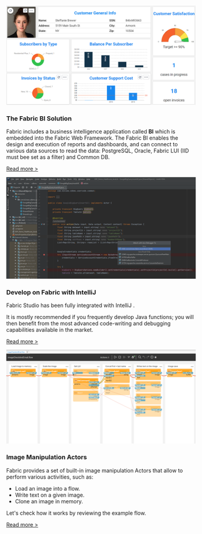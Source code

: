 <!--block-->

<img src="images/bi_1.PNG" style="zoom:80%;" />



### The Fabric BI Solution

Fabric includes a business intelligence application called **BI** which is embedded into the Fabric Web Framework. The Fabric BI enables the design and execution of reports and dashboards, and can connect to various data sources to read the data: PostgreSQL, Oracle, Fabric LUI (IID must bee set as a filter) and Common DB. 

[Read more >](20220221_fabric_bi.md)

<!--block-->

<img src="images/04_15_03_attach.png" style="zoom:80%;" />



### Develop on Fabric with IntelliJ

Fabric Studio has been fully integrated with IntelliJ . 

It is mostly recommended if you frequently develop Java functions; you will then benefit from the most advanced code-writing and debugging capabilities available in the market.  

[Read more >](20210822_fabric_intelliJ.md)

<!--block-->

<img src="images/image_manip_1.PNG" style="zoom:80%;" />



### Image Manipulation Actors

Fabric provides a set of built-in image manipulation Actors that allow to perform various activities, such as:

- Load an image into a flow.
- Write text on a given image.
- Clone an image in memory.

Let's check how it works by reviewing the example flow. 

[Read more >](20210701_image_manipulation_actors.md)

<!--block-->

